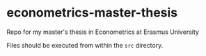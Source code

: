 # econometrics-master-thesis
Repo for my master's thesis in Econometrics at Erasmus University

Files should be executed from within the `src` directory.
